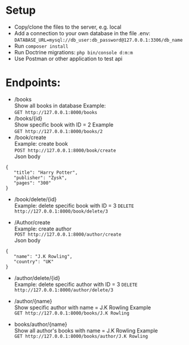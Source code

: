 
# Setup
*  Copy/clone the files to the server, e.g. local
*  Add a connection to your own database in the file .env:  ```DATABASE_URL=mysql://db_user:db_password@127.0.0.1:3306/db_name```
*  Run ``` composer install ```
*  Run Doctrine migrations: ```php bin/console d:m:m ```
* Use Postman or other application to test api
# Endpoints:

*  /books  
    Show all books in database
   Example:  
   ``` GET http://127.0.0.1:8000/books ```
*  /books/{id}  
    Show specific book with ID = 2
   Example  
   ``` GET http://127.0.0.1:8000/books/2 ```
*  /book/create  
   Example: create book  
   ```POST http://127.0.0.1:8000/book/create ```  
   Json body
 ```
{
    "title": "Harry Potter",
    "publisher": "Zysk",
    "pages": "300"
}
 ```
*  /book/delete/{id}   
   Example:  delete specific book with ID = 3
   ``` DELETE http://127.0.0.1:8000/book/delete/3 ```

  *  /Author/create  
      Example: create author  
      ```POST http://127.0.0.1:8000/author/create ```  
      Json body
 ```
{
    "name": "J.K Rowling",
    "country": "UK"
}
```
*  /author/delete/{id}   
   Example:  delete specific author with ID = 3
   ``` DELETE http://127.0.0.1:8000/author/delete/3 ```

*  /author/{name}  
   Show specific author with name = J.K Rowling
   Example  
   ``` GET http://127.0.0.1:8000/books/J.K Rowling ```
* books/author/{name}  
  Show all author's books with name = J.K Rowling
  Example  
  ``` GET http://127.0.0.1:8000/books/author/J.K Rowling ```